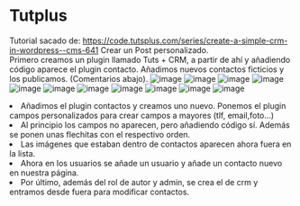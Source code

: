 # Tutplus
 Tutorial sacado de: https://code.tutsplus.com/series/create-a-simple-crm-in-wordpress--cms-641
 Crear un Post personalizado.<br>
 Primero creamos un plugin llamado Tuts + CRM, a partir de ahí y añadiendo código aparece el plugin contacto. Añadimos nuevos contactos ficticios y los publicamos.
 (Comentarios abajo).
 ![image](https://user-images.githubusercontent.com/91051075/151362507-3fd9c939-b4a6-42c1-9f52-5031b78031c1.png)
 ![image](https://user-images.githubusercontent.com/91051075/151362644-2a5df717-ac53-4748-a2ab-c935da6768ee.png)
 ![image](https://user-images.githubusercontent.com/91051075/151362743-7c2c27e8-1c50-4e7b-a565-8c0c01d2d658.png)
![image](https://user-images.githubusercontent.com/91051075/151362839-94fedffc-7da8-4135-aac1-31399b451eb0.png)
![image](https://user-images.githubusercontent.com/91051075/151362904-99b023ec-8116-4dbe-8f2c-b1bbd8b6976b.png)
![image](https://user-images.githubusercontent.com/91051075/151362930-e0d9c72a-0d51-47a8-9d89-f467d349f208.png)
![image](https://user-images.githubusercontent.com/91051075/151363020-df0c051f-daca-4acb-9b0f-5dbbb76eaf5d.png)
![image](https://user-images.githubusercontent.com/91051075/151363080-b856be05-02fd-4d1c-b74a-3df843a09e68.png)
![image](https://user-images.githubusercontent.com/91051075/151363201-42333852-0c97-4c92-84d4-28811397acba.png)
![image](https://user-images.githubusercontent.com/91051075/151363262-69efc4e4-e88b-4999-a726-2d823b8cd14e.png)
![image](https://user-images.githubusercontent.com/91051075/151363329-18f2270b-1105-44af-8ba5-7b3795a9bb24.png)
<li>Añadimos el plugin contactos y creamos uno nuevo. Ponemos el plugin campos personalizados para crear campos a mayores (tlf, email,foto...)
<li> Al principio los campos no aparecen, pero añadiendo código sí. Además se ponen unas flechitas con el respectivo orden.
 <li>Las imágenes que estaban dentro de contactos aparecen ahora fuera en la lista.
  <li>Ahora en los usuarios se añade un usuario y añade un contacto nuevo en nuestra página.
   <li>Por último, además del rol de autor y admin, se crea el de crm y entramos desde fuera para modificar contactos.
    








 
